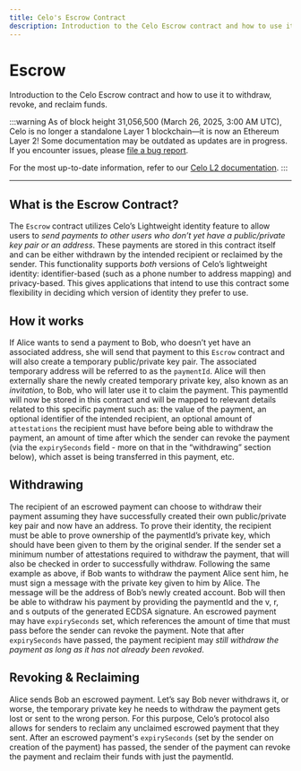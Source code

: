 ```yaml
---
title: Celo's Escrow Contract
description: Introduction to the Celo Escrow contract and how to use it to withdraw, revoke, and reclaim funds.
---
```


# Escrow

Introduction to the Celo Escrow contract and how to use it to withdraw, revoke, and reclaim funds.

:::warning
As of block height 31,056,500 (March 26, 2025, 3:00 AM UTC), Celo is no longer a standalone Layer 1 blockchain—it is now an Ethereum Layer 2!
Some documentation may be outdated as updates are in progress. If you encounter issues, please [file a bug report](https://github.com/celo-org/docs/issues/new/choose).

For the most up-to-date information, refer to our [Celo L2 documentation](https://docs.celo.org/cel2).
:::

---

## What is the Escrow Contract?

The `Escrow` contract utilizes Celo’s Lightweight identity feature to allow users to _send payments to other users who don’t yet have a public/private key pair or an address_. These payments are stored in this contract itself and can be either withdrawn by the intended recipient or reclaimed by the sender. This functionality supports _both_ versions of Celo’s lightweight identity: identifier-based \(such as a phone number to address mapping\) and privacy-based. This gives applications that intend to use this contract some flexibility in deciding which version of identity they prefer to use.

## How it works

If Alice wants to send a payment to Bob, who doesn’t yet have an associated address, she will send that payment to this `Escrow` contract and will also create a temporary public/private key pair. The associated temporary address will be referred to as the `paymentId`. Alice will then externally share the newly created temporary private key, also known as an _invitation_, to Bob, who will later use it to claim the payment. This paymentId will now be stored in this contract and will be mapped to relevant details related to this specific payment such as: the value of the payment, an optional identifier of the intended recipient, an optional amount of `attestations` the recipient must have before being able to withdraw the payment, an amount of time after which the sender can revoke the payment \(via the `expirySeconds` field - more on that in the “withdrawing” section below\), which asset is being transferred in this payment, etc.

## Withdrawing

The recipient of an escrowed payment can choose to withdraw their payment assuming they have successfully created their own public/private key pair and now have an address. To prove their identity, the recipient must be able to prove ownership of the paymentId’s private key, which should have been given to them by the original sender. If the sender set a minimum number of attestations required to withdraw the payment, that will also be checked in order to successfully withdraw. Following the same example as above, if Bob wants to withdraw the payment Alice sent him, he must sign a message with the private key given to him by Alice. The message will be the address of Bob’s newly created account. Bob will then be able to withdraw his payment by providing the paymentId and the v, r, and s outputs of the generated ECDSA signature. An escrowed payment may have `expirySeconds` set, which references the amount of time that must pass before the sender can revoke the payment. Note that after `expirySeconds` have passed, the payment recipient may _still withdraw the payment as long as it has not already been revoked_.

## Revoking & Reclaiming

Alice sends Bob an escrowed payment. Let’s say Bob never withdraws it, or worse, the temporary private key he needs to withdraw the payment gets lost or sent to the wrong person. For this purpose, Celo’s protocol also allows for senders to reclaim any unclaimed escrowed payment that they sent. After an escrowed payment's `expirySeconds` \(set by the sender on creation of the payment\) has passed, the sender of the payment can revoke the payment and reclaim their funds with just the paymentId.

